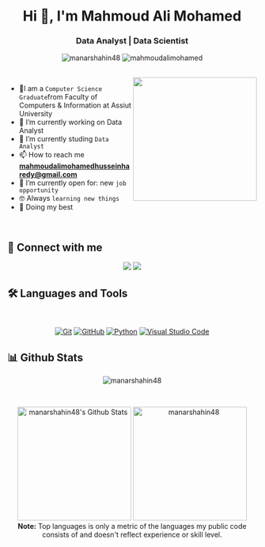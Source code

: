 <h1 align="center">Hi 👋, I'm Mahmoud Ali Mohamed</h1>
<h3 align="center">Data Analyst | Data Scientist</h3>

<p align="center"> <img src="https://komarev.com/ghpvc/?username=mahmoudalimohamed&label=Profile%20views&color=0e75b6&style=flat" alt="manarshahin48" />
		   <img src="https://img.shields.io/github/followers/manarshahin48?label=Followers" alt="mahmoudalimohamed" />
</p>
<br>
<img align="right" src="https://user-images.githubusercontent.com/63050133/156676671-d5b2e362-97d4-4404-9447-dd71ddfea82f.gif" width = 250px/>

- :school:I am a `Computer Science Graduate`from Faculty of Computers & Information at Assiut University
- 🔭 I’m currently working on Data Analyst
- 🌱 I’m currently studing `Data Analyst`
- 📫 How to reach me **mahmoudalimohamedhusseinharedy@gmail.com**
- :thinking: I’m currently open for: new `job opportunity`
- :nerd_face: Always `learning new things`
- 🐼 Doing my best 

<br>

## 📩 Connect with me
<p align="center">
    <a href="mailto:mahmoudalimohamedhusseinharedy@gmail.com" title="Gmail"><img src="https://img.shields.io/badge/gmail-%23F05033.svg?style=for-the-badge&logo=gmail&logoColor=white"/></a> 
	<a href="https://www.linkedin.com/in/mahmoudalimohamed" title="LinkedIn"><img src="https://img.shields.io/badge/linkedin-%230077B5.svg?style=for-the-badge&logo=linkedin&logoColor=white"/></a> 
</p>

## 🛠 Languages and Tools
<br>
<p align="center">
<a href="https://git-scm.com/" title="Git"><img src="https://img.shields.io/badge/git-%23F05033.svg?style=for-the-badge&logo=git&logoColor=white" alt="Git"></a>
<a href="https://github.com/" title="GitHub"><img src="https://img.shields.io/badge/github-%23121011.svg?style=for-the-badge&logo=github&logoColor=white" alt="GitHub"></a>
<a href="https://www.python.org/" title="Python"><img src="https://img.shields.io/badge/python-3670A0?style=for-the-badge&logo=python&logoColor=ffdd54" alt="Python"></a>
<a href="https://code.visualstudio.com/" title="Visual Studio Code"><img src="https://img.shields.io/badge/Visual%20Studio%20Code-0078d7.svg?style=for-the-badge&logo=visual-studio-code&logoColor=white" alt="Visual Studio Code"></a>
</p>

## 📊 Github Stats
<p align="center"><img src="https://github-readme-streak-stats.herokuapp.com/?user=manarshahin48&theme=tokyonight_duo" alt="manarshahin48" /></p>
  <br/>
  <p align="center">
    <a href="https://github.com/anuraghazra/github-readme-stats">
	    <img alt="manarshahin48's Github Stats" src="https://github-readme-stats.vercel.app/api?username=manarshahin48&show_icons=true&count_private=true&locale=en&theme=tokyonight&layout=compact" height="230px"/></a>
	  <img src="https://github-readme-stats.vercel.app/api/top-langs?username=manarshahin48&langs_count=10&show_icons=true&locale=en&theme=tokyonight" alt="manarshahin48" height="230px"/>
<br/>
  <b>Note:</b> Top languages is only a metric of the languages my public code consists of and doesn't reflect experience or skill level.
  </p>
  


